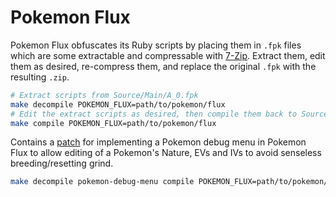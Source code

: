 # Pokemon Flux

Pokemon Flux obfuscates its Ruby scripts by placing them in `.fpk` files which are some extractable and compressable with [7-Zip](https://www.7-zip.org/). Extract them, edit them as desired, re-compress them, and replace the original `.fpk` with the resulting `.zip`.

```sh
# Extract scripts from Source/Main/A_0.fpk
make decompile POKEMON_FLUX=path/to/pokemon/flux
# Edit the extract scripts as desired, then compile them back to Source/Main/A_0.fpk
make compile POKEMON_FLUX=path/to/pokemon/flux
```

Contains a [patch](pokemon-debug-menu.patch) for implementing a Pokemon debug menu in Pokemon Flux to allow editing of a Pokemon's Nature, EVs and IVs to avoid senseless breeding/resetting grind.

```sh
make decompile pokemon-debug-menu compile POKEMON_FLUX=path/to/pokemon/flux
```

